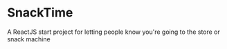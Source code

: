 # SnackTime
A ReactJS start project for letting people know you're going to the store or snack machine 
